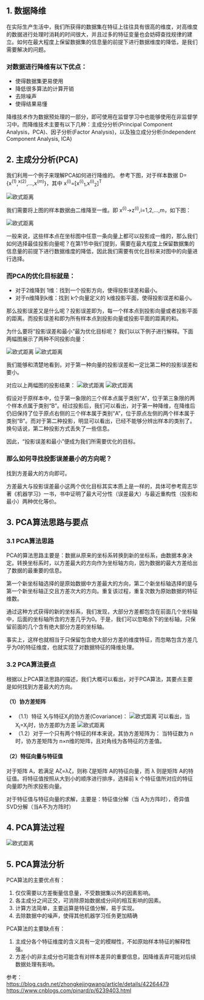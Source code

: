 ## 1. 数据降维

在实际生产生活中，我们所获得的数据集在特征上往往具有很高的维度，对高维度的数据进行处理时消耗的时间很大，并且过多的特征变量也会妨碍查找规律的建立。如何在最大程度上保留数据集的信息量的前提下进行数据维度的降低，是我们需要解决的问题。
### 对数据进行降维有以下优点：
- 使得数据集更易使用
- 降低很多算法的计算开销
- 去除噪声
- 使得结果易懂

降维技术作为数据预处理的一部分，即可使用在监督学习中也能够使用在非监督学习中。而降维技术主要有以下几种：主成分分析(Principal Component Analysis，PCA)、因子分析(Factor Analysis)，以及独立成分分析(Independent Component Analysis, ICA)

## 2. 主成分分析(PCA)

我们利用一个例子来理解PCA如何进行降维的。
参考下图，对于样本数据 D={x<sup>(1)</sup>,<sup>x(2)</sup>,...,x<sup>(m)</sup>}，其中 x<sup>(i)</sup>=[x<sup>(i)</sup><sub>1</sub>,x<sup>(i)</sup><sub>2</sub>]<sup>T</sup>

![欧式距离](../../images/PCA1.jpg)

我们需要将上图的样本数据由二维降至一维。即 x<sup>(i)</sup>→z<sup>(i)</sup>,i=1,2,...,m，如下图：

![欧式距离](../../images/PCA2.jpg)

一般来说，这些样本点在坐标图中任意一条向量上都可以投影成一维的，那么我们如何选择最佳投影向量呢？在第1节中我们提到，需要在最大程度上保留数据集的信息量的前提下进行数据维度的降低，因此我们需要有优化目标来对图中的向量进行选择。

### 而PCA的优化目标就是：

- 对于2维降到 1维：找到一个投影方向，使得投影误差和最小。
- 对于n维降到k维：找到 k个向量定义的 k维投影平面，使得投影误差和最小。

那么投影误差又是什么呢？投影误差即为，每一个样本点到投影向量或者投影平面的距离。而投影误差和即为所有样本点到投影向量或投影平面的距离的和。

为什么要将“投影误差和最小”最为优化目标呢？
我们以以下例子进行解释。下面两幅图展示了两种不同投影向量：

![欧式距离](../../images/PCA3.jpg)
![欧式距离](../../images/PCA4.jpg)

我们能够和清楚地看到，对于第一种向量的投影误差和一定比第二种的投影误差和要小。

对应以上两幅图的投影结果：
![欧式距离](../../images/PCA5.jpg)
![欧式距离](../../images/PCA6.jpg)

假设对于原样本中，位于第一象限的三个样本点属于类别“A”，位于第三象限的两个样本点属于类别“B”。经过投影后，我们可以看出，对于第一种降维，在降维后仍旧保持了位于原点右侧的三个样本属于类别“A”，位于原点左侧的两个样本属于类别“B”。而对于第二种投影，明显可以看出，已经不能够分辨出样本的类别了。换句话说，第二种投影方式丢失了一些信息。

因此，“投影误差和最小”便成为我们所需要优化的目标。

### 那么如何寻找投影误差最小的方向呢？
找到方差最大的方向即可。

方差最大与投影误差最小这两个优化目标其实本质上是一样的，具体可参考周志华著《机器学习》一书，书中证明了最大可分性（误差最大）与最近重构性（投影和最小）两种优化等价。

## 3. PCA算法思路与要点
### 3.1 PCA算法思路
PCA的算法思路主要是：数据从原来的坐标系转换到新的坐标系，由数据本身决定。转换坐标系时，以方差最大的方向作为坐标轴方向，因为数据的最大方差给出了数据的最重要的信息。

第一个新坐标轴选择的是原始数据中方差最大的方向，第二个新坐标轴选择的是与第一个新坐标轴正交且方差次大的方向。重复该过程，重复次数为原始数据的特征维数。

通过这种方式获得的新的坐标系，我们发现，大部分方差都包含在前面几个坐标轴中，后面的坐标轴所含的方差几乎为0。于是，我们可以忽略余下的坐标轴，只保留前面的几个含有绝大部分方差的坐标轴。

事实上，这样也就相当于只保留包含绝大部分方差的维度特征，而忽略包含方差几乎为0的特征维度，也就实现了对数据特征的降维处理。

### 3.2 PCA算法要点

根据以上PCA算法思路的描述，我们大概可以看出，对于PCA算法，其要点主要是如何找到方差最大的方向。

#### （1）协方差矩阵
- （1.1）特征 X<sub>i</sub>与特征X<sub>j</sub>的协方差(Covariance)：
![欧式距离](../../images/PCA7.PNG)
可以看出，当 X<sub>i</sub>=X<sub>j</sub>时，协方差即为方差
![欧式距离](../../images/PCA8.PNG)
- （1.2）对于一个只有两个特征的样本来说，其协方差矩阵为：
当特征数为 n时，协方差矩阵为 n×n维的矩阵，且对角线为各特征的方差值。

#### （2）特征向量与特征值
对于矩阵 A，若满足 Aζ=λζ，则称 ζ是矩阵 A的特征向量，而 λ
则是矩阵 A的特征值。将特征值按照从大到小的顺序进行排序，选择前 k
个特征值所对应的特征向量即为所求投影向量。

对于特征值与特征向量的求解，主要是：特征值分解（当 A为方阵时），奇异值SVD分解（当A不为方阵时）

## 4. PCA算法过程

![欧式距离](../../images/PCA9.PNG)

## 5. PCA算法分析

PCA算法的主要优点有：
1. 仅仅需要以方差衡量信息量，不受数据集以外的因素影响。　
2. 各主成分之间正交，可消除原始数据成分间的相互影响的因素。
3. 计算方法简单，主要运算是特征值分解，易于实现。
4. 去除数据中的噪声，使得其他机器学习任务更加精确

PCA算法的主要缺点有：
1. 主成分各个特征维度的含义具有一定的模糊性，不如原始样本特征的解释性强。
2. 方差小的非主成分也可能含有对样本差异的重要信息，因降维丢弃可能对后续数据处理有影响。

 

参考：  
https://blog.csdn.net/zhongkejingwang/article/details/42264479  
https://www.cnblogs.com/pinard/p/6239403.html
